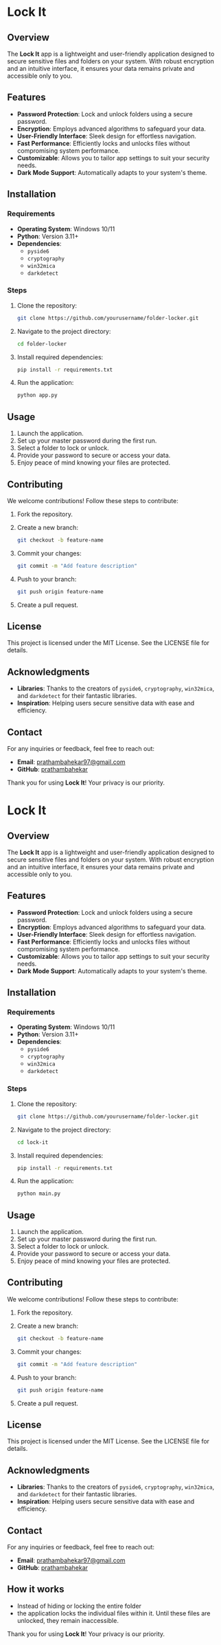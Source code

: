 # Lock It

## Overview

The **Lock It** app is a lightweight and user-friendly application designed to secure sensitive files and folders on your system. With robust encryption and an intuitive interface, it ensures your data remains private and accessible only to you.

## Features

- **Password Protection**: Lock and unlock folders using a secure password.
- **Encryption**: Employs advanced algorithms to safeguard your data.
- **User-Friendly Interface**: Sleek design for effortless navigation.
- **Fast Performance**: Efficiently locks and unlocks files without compromising system performance.
- **Customizable**: Allows you to tailor app settings to suit your security needs.
- **Dark Mode Support**: Automatically adapts to your system's theme.

## Installation

 ### Requirements

- **Operating System**: Windows 10/11  
- **Python**: Version 3.11+  
- **Dependencies**:
  - `pyside6`
  - `cryptography`
  - `win32mica`
  - `darkdetect`

### Steps

1. Clone the repository:

   ```bash
   git clone https://github.com/yourusername/folder-locker.git
   ```

2. Navigate to the project directory:

   ```bash
   cd folder-locker
   ```

3. Install required dependencies:

   ```bash
   pip install -r requirements.txt
   ```

4. Run the application:

   ```bash
   python app.py
   ```

## Usage

1. Launch the application.
2. Set up your master password during the first run.
3. Select a folder to lock or unlock.
4. Provide your password to secure or access your data.
5. Enjoy peace of mind knowing your files are protected.

## Contributing

We welcome contributions! Follow these steps to contribute:

1. Fork the repository.
2. Create a new branch:

   ```bash
   git checkout -b feature-name
   ```

3. Commit your changes:

   ```bash
   git commit -m "Add feature description"
   ```

4. Push to your branch:

   ```bash
   git push origin feature-name
   ```

5. Create a pull request.

## License

This project is licensed under the MIT License. See the LICENSE file for details.

## Acknowledgments

- **Libraries**: Thanks to the creators of `pyside6`, `cryptography`, `win32mica`, and `darkdetect` for their fantastic libraries.
- **Inspiration**: Helping users secure sensitive data with ease and efficiency.

## Contact

For any inquiries or feedback, feel free to reach out:

- **Email**: [prathambahekar97@gmail.com](mailto:prathambahekar97@gmail.com)  
- **GitHub**: [prathambahekar](https://github.com/prathambahekar)

Thank you for using **Lock It**! Your privacy is our priority.

# Lock It

## Overview

The **Lock It** app is a lightweight and user-friendly application designed to secure sensitive files and folders on your system. With robust encryption and an intuitive interface, it ensures your data remains private and accessible only to you.

## Features

- **Password Protection**: Lock and unlock folders using a secure password.
- **Encryption**: Employs advanced algorithms to safeguard your data.
- **User-Friendly Interface**: Sleek design for effortless navigation.
- **Fast Performance**: Efficiently locks and unlocks files without compromising system performance.
- **Customizable**: Allows you to tailor app settings to suit your security needs.
- **Dark Mode Support**: Automatically adapts to your system's theme.

## Installation

### Requirements

- **Operating System**: Windows 10/11  
- **Python**: Version 3.11+  
- **Dependencies**:
  - `pyside6`
  - `cryptography`
  - `win32mica`
  - `darkdetect`

### Steps

1. Clone the repository:

   ```bash
   git clone https://github.com/yourusername/folder-locker.git
   ```

2. Navigate to the project directory:

   ```bash
   cd lock-it
   ```

3. Install required dependencies:

   ```bash
   pip install -r requirements.txt
   ```

4. Run the application:

   ```bash
   python main.py
   ```

## Usage

1. Launch the application.
2. Set up your master password during the first run.
3. Select a folder to lock or unlock.
4. Provide your password to secure or access your data.
5. Enjoy peace of mind knowing your files are protected.

## Contributing

We welcome contributions! Follow these steps to contribute:

1. Fork the repository.
2. Create a new branch:

   ```bash
   git checkout -b feature-name
   ```

3. Commit your changes:

   ```bash
   git commit -m "Add feature description"
   ```

4. Push to your branch:

   ```bash
   git push origin feature-name
   ```

5. Create a pull request.

## License

This project is licensed under the MIT License. See the LICENSE file for details.

## Acknowledgments

- **Libraries**: Thanks to the creators of `pyside6`, `cryptography`, `win32mica`, and `darkdetect` for their fantastic libraries.
- **Inspiration**: Helping users secure sensitive data with ease and efficiency.

## Contact

For any inquiries or feedback, feel free to reach out:

- **Email**: [prathambahekar97@gmail.com](mailto:prathambahekar97@gmail.com)  
- **GitHub**: [prathambahekar](https://github.com/prathambahekar)

## How it works
 - Instead of hiding or locking the entire folder
 - the application locks the individual files within it. Until these files are unlocked, they remain inaccessible.

Thank you for using **Lock It**! Your privacy is our priority.
